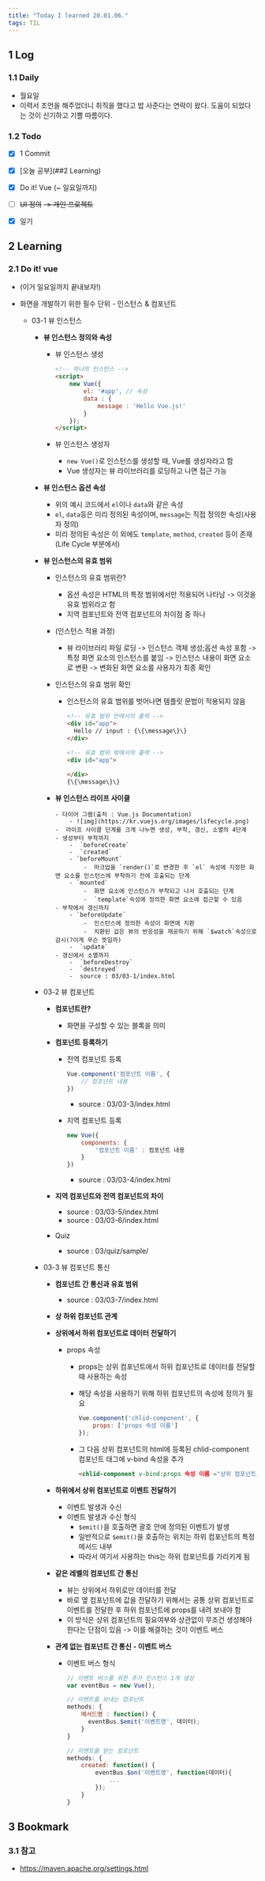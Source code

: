 ```yaml
---
title: "Today I learned 20.01.06."
tags: TIL
---
```


## 1 Log

### 1.1 Daily

- 월요일
- 이력서 조언을 해주었더니 취직을 했다고 밥 사준다는 연락이 왔다. 도움이 되었다는 것이 신기하고 기쁠 따름이다.

### 1.2 Todo

- [x] 1 Commit

- [x] [오늘 공부](##2 Learning)
- [x] Do it! Vue (~ 일요일까지)
- [ ] ~~UI 정의~~ ~~-> 개인 프로젝트~~
- [x] 일기




## 2 Learning

### 2.1 Do it! vue

- (이거 일요일까지 끝내보자!)

- 화면을 개발하기 위한 필수 단위 - 인스턴스 & 컴포넌트

  - 03-1 뷰 인스턴스

    - **뷰 인스턴스 정의와 속성**

      - 뷰 인스턴스 생성

        ```html
        <!-- 하나의 인스턴스 -->
        <script>
        	new Vue({
        	    el: '#app', // 속성
        	    data : {
                    message : 'Hello Vue.js!'
                }    
        	});
        </script>
        ```

      - 뷰 인스턴스 생성자
        - `new Vue()`로 인스턴스를 생성할 때, Vue를 생성자라고 함
        - Vue 생성자는 뷰 라이브러리를 로딩하고 나면 접근 가능

    - **뷰 인스턴스 옵션 속성**

      - 위의 예시 코드에서 `el`이나 `data`와 같은 속성
      - `el`, `data`등은 미리 정의된 속성이며, `message`는 직접 정의한 속성(사용자 정의)
      - 미리 정의된 속성은 이 외에도 `template`, `method`, `created` 등이 존재(Life Cycle 부분에서)

    - **뷰 인스턴스의 유효 범위**

      - 인스턴스의 유효 범위란?
        - 옵션 속성은 HTML의 특정 범위에서만 적용되어 나타남 -> 이것을 유효 범위라고 함
        - 지역 컴포넌트와 전역 컴포넌트의 차이점 중 하나
        
      - (인스턴스 적용 과정) 
      
        - 뷰 라이브러리 파일 로딩 -> 인스턴스 객체 생성;옵션 속성 포함 -> 특정 화면 요소의 인스턴스를 붙임 -> 인스턴스 내용이 화면 요소로 변환 -> 변화된 화면 요소를 사용자가 최종 확인
      
      - 인스턴스의 유효 범위 확인
      
        - 인스턴스의 유효 범위를 벗어나면 템플릿 문법이 적용되지 않음
      
          ```html
          <!-- 유효 범위 안에서의 출력 -->
          <div id="app">
          	Hello // input : {\{\message\}\}
          </div>
          
          <!-- 유효 범위 밖에서의 출력 -->
          <div id="app">
          	
          </div>
          {\{\message\}\}
          ```
      
      - **뷰 인스턴스 라이프 사이클**
  
		    - 다이어 그램(출처 : Vue.js Documentation)
		        - ![img](https://kr.vuejs.org/images/lifecycle.png)	
		    -  라이프 사이클 단계를 크게 나누면 생성, 부착, 갱신, 소멸의 4단계
		    - 생성부터 부착까지
		        -  `beforeCreate`
		        -  `created`
		        - `beforeMount`
		            -  마크업을 `render()`로 변경한 후 `el` 속성에 지정한 화면 요소를 인스턴스에 부착하기 전에 호출되는 단계
		        - `mounted`
		            -  화면 요소에 인스턴스가 부착되고 나서 호출되는 단계
		            -  `template`속성에 정의한 화면 요소에 접근할 수 있음
		    - 부착에서 갱신까지
		        - `beforeUpdate`
		            -  인스턴스에 정의한 속성이 화면에 치환
		            -  치환된 값은 뷰의 반응성을 재공하기 위해 `$watch`속성으로 감시(?이게 무슨 뜻일까)
		        -  `update`
		    - 갱신에서 소멸까지
		        -  `beforeDestroy`
		        -  `destroyed`
		        -  source : 03/03-1/index.html
		
	- 03-2 뷰 컴포넌트
	
	  - **컴포넌트란?**
	
	    - 화면을 구성할 수 있는 블록을 의미
	
	  - **컴포넌트 등록하기**
	
	    - 전역 컴포넌트 등록
	
	      ```javascript
	      Vue.component('컴포넌트 이름', {
	          // 컴포넌트 내용
	      })
	      ```
	
	      - source : 03/03-3/index.html
	
	    - 지역 컴포넌트 등록
	
	      ```javascript
	      new Vue({
	          components: {
	              '컴포넌트 이름' : 컴포넌트 내용
	          }
	      })
	      ```
	
	      - source : 03/03-4/index.html
	
	  - **지역 컴포넌트와 전역 컴포넌트의 차이**
	
	    - source : 03/03-5/index.html
	    - source : 03/03-6/index.html
	
	  - Quiz
	
	    - source : 03/quiz/sample/
	
	- 03-3 뷰 컴포넌트 통신
	
	  - **컴포넌트 간 통신과 유효 범위**
	
	    - source : 03/03-7/index.html
	
	  - **상 하위 컴포넌트 관계**
	
	  - **상위에서 하위 컴포넌트로 데이터 전달하기**
	
	    - props 속성
	
	      - props는 상위 컴포넌트에서 하위 컴포넌트로 데이터를 전달할 때 사용하는 속성
	
	      - 해당 속성을 사용하기 위해 하위 컴포넌트의 속성에 정의가 필요
	
	        ```javascript
	        Vue.component('chlid-component', {
	            props: ['props 속성 이름']
	        });
	        ```
	
	      - 그 다음 상위 컴포넌트의 html에 등록된 chlid-component 컴포넌트 태그에 v-bind 속성을 추가
	
	        ```html
	        <chlid-component v-bind:props 속성 이름 ="상위 컴포넌트의 data 속성"></chlid-component>
	        ```
	
	  - **하위에서 상위 컴포넌트로 이벤트 전달하기**
	
	    - 이벤트 발생과 수신
	    - 이벤트 발생과 수신 형식
	      - `$emit()`을 호출하면 괄호 안에 정의된 이벤트가 발생
	      - 일반적으로 `$emit()`을 호출하는 위치는 하위 컴포넌트의 특정 메서드 내부
	      - 따라서 여기서 사용하는 this는 하위 컴포넌트를 가리키게 됨
	
	  - **같은 레벨의 컴포넌트 간 통신**
	
	    - 뷰는 상위에서 하위로만 데이터를 전달
	    - 바로 옆 컴포넌트에 값을 전달하기 위해서는 공통 상위 컴포넌트로 이벤트를 전달한 후 하위 컴포넌트에  props를 내려 보내야 함
	    - 이 방식은 상위 컴포넌트의 필요여부와 상관없이 무조건 생성해야 한다는 단점이 있음 -> 이를 해결하는 것이 이벤트 버스
	
	  - **관계 없는 컴포넌트 간 통신 - 이벤트 버스**
	
	    - 이벤트 버스 형식
	
	      ```javascript
	      // 이벤트 버스를 위한 추가 인스턴스 1개 생성
	      var eventBus = new Vue();
	      
	      // 이벤트를 보내는 컴포넌트
	      methods: {
	          메서드명 : function() {
	      		eventBus.$emit('이벤트명', 데이터);
	          }
	      }
	      
	      // 이벤트를 받는 컴포넌트
	      methods: {
	          created: function() {
	              eventBus.$on('이벤트명', function(데이터){
	                  ...
	              });
	          }
	      }
	      ```



## 3 Bookmark
### 3.1 참고

- https://maven.apache.org/settings.html
